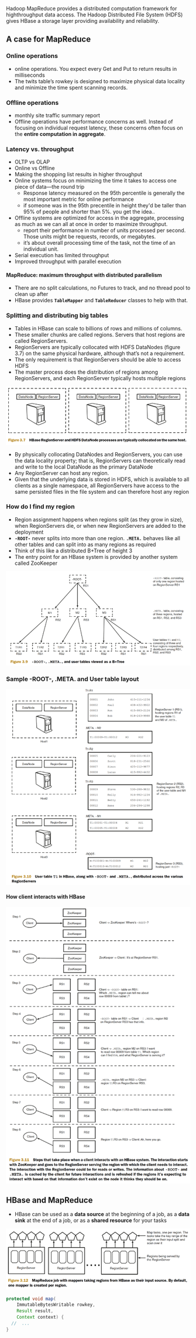 
Hadoop MapReduce provides a distributed computation framework for highthroughput data access. The Hadoop Distributed File System (HDFS) gives HBase a storage layer providing availability and reliability.

## A case for MapReduce

### Online operations 

* online operations. You expect every Get and Put to return results in milliseconds 
* The twits table’s rowkey is designed to maximize physical data locality and minimize the time spent scanning records.

### Offline operations

* monthly site traffic summary report
* Offline operations have performance concerns as well. Instead of focusing on individual request latency, these concerns often focus on the **entire computation in aggregate**.

### Latency vs. throughput

* OLTP vs OLAP
* Online vs Offline
* Making the shopping list results in higher throughput
* Online systems focus on minimizing the time it takes to access one piece of data—the round trip
    * Response latency measured on the 95th percentile is generally the most important metric for online performance
    * if someone was in the 95th precentile in height they'd be taller than 95% of people and shorter than 5%. you get the idea..
* Offline systems are optimized for access in the aggregate, processing as much as we can all at once in order to maximize throughput.
    * report their performance in number of units processed per second. Those units might be requests, records, or megabytes. 
    * it’s about overall processing time of the task, not the time of an
      individual unit. 
* Serial execution has limited throughput
* Improved throughput with parallel execution


#### MapReduce: maximum throughput with distributed parallelism

* There are no split calculations, no Futures to track, and no thread pool to clean up after
* HBase provides **`TableMapper`** and **`TableReducer`** classes to help with that.



### Splitting and distributing big tables

* Tables in HBase can scale to billions of rows and millions of columns.
* These smaller chunks are called regions. Servers that host regions are called RegionServers.
* RegionServers are typically collocated with HDFS DataNodes (figure 3.7) on the same physical hardware, although that’s not a requirement. 
* The only requirement is that RegionServers should be able to access HDFS
* The master process does the distribution of regions among RegionServers, and each RegionServer typically hosts multiple regions

![](.05_hbase_distributed_images/regionserver_datanode_collocate.png)

* By physically collocating DataNodes and RegionServers, you can use the data locality property; that is, RegionServers can theoretically read and write to the local DataNode as the primary DataNode
* Any RegionServer can host any region.
* Given that the underlying data is stored in HDFS, which is available to all clients as a single namespace, all RegionServers have access to the same persisted files in the file system and can therefore host any region


### How do I find my region

* Region assignment happens when regions split (as they grow in size), when RegionServers die, or when new RegionServers are added to the deployment
* **`-ROOT-`** never splits into more than one region. **`.META.`** behaves like all other tables and can split into as many regions as required
* Think of this like a distributed B+Tree of height 3
* The entry point for an HBase system is provided by another system called ZooKeeper

![](.05_hbase_distributed_images/root_meta_usertable.png)


### Sample -ROOT-, .META. and User table layout

![](.05_hbase_distributed_images/sample_root_meta_usert.png)


#### How client interacts with HBase

![](.05_hbase_distributed_images/client_interacts.png)


## HBase and MapReduce

* HBase can be used as a **data source** at the beginning of a job, as a **data sink** at the end of a job, or as a **shared resource** for your tasks

![](.05_hbase_distributed_images/hbase_mr.png)

```java
protected void map(
    ImmutableBytesWritable rowkey,
    Result result,
    Context context) {
  //  ...
}
```